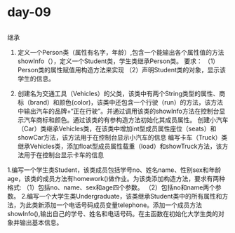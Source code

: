 # day-09
## 
#### 



继承
1.	定义一个Person类（属性有名字，年龄）,包含一个能输出各个属性值的方法showInfo（），定义一个Student类，学生类继承Person类。
要求：
（1）Person类的属性赋值用构造方法来实现
（2）声明Student类的对象，显示该学生的信息。


2.	创建名为交通工具（Vehicles）的父类，该类中有两个String类型的属性、商标（brand）和颜色(color)，该类中还包含一个行驶（run）的方法，该方法中输出汽车的品牌+“正在行驶”。并通过调用该类的showInfo方法在控制台显示汽车商标和颜色。通过该类的有参构造方法初始化其成员属性。
创建小汽车（Car）类继承Vehicles类，在该类中增加int型成员属性座位（seats）和showCar方法，该方法用于在控制台显示小汽车的信息
编写卡车（Truck）类继承Vehicles类，添加float型成员属性载重（load）和showTruck方法，该方法用于在控制台显示卡车的信息



1.编写一个学生类Student，该类成员包括学号no、姓名name、性别sex和年龄age，该类的成员方法有homework()做作业。为该类添加构造方法，要求有两种格式:
（1）包括no、name、sex和age四个参数。
（2）包括no和name两个参数。
2.编写一个大学生类Undergraduate，该类继承Student类中的所有属性和方法，为此类新添加一个电话号码成员变量telephone。添加一个成员方法showInfo(),输出自己的学号、姓名和电话号码。在主函数在初始化大学生类的对象并输出基本信息。
